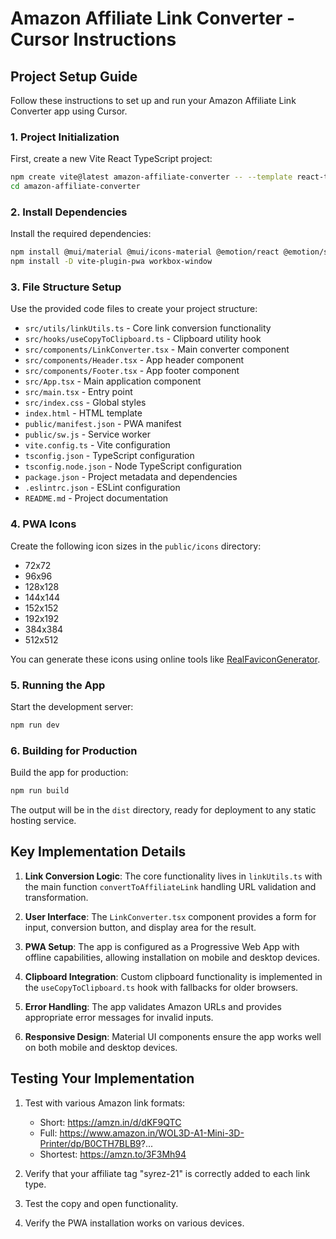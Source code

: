 # Amazon Affiliate Link Converter - Cursor Instructions

## Project Setup Guide

Follow these instructions to set up and run your Amazon Affiliate Link Converter app using Cursor.

### 1. Project Initialization

First, create a new Vite React TypeScript project:

```bash
npm create vite@latest amazon-affiliate-converter -- --template react-ts
cd amazon-affiliate-converter
```

### 2. Install Dependencies

Install the required dependencies:

```bash
npm install @mui/material @mui/icons-material @emotion/react @emotion/styled
npm install -D vite-plugin-pwa workbox-window
```

### 3. File Structure Setup

Use the provided code files to create your project structure:

- `src/utils/linkUtils.ts` - Core link conversion functionality
- `src/hooks/useCopyToClipboard.ts` - Clipboard utility hook
- `src/components/LinkConverter.tsx` - Main converter component
- `src/components/Header.tsx` - App header component
- `src/components/Footer.tsx` - App footer component
- `src/App.tsx` - Main application component
- `src/main.tsx` - Entry point
- `src/index.css` - Global styles
- `index.html` - HTML template
- `public/manifest.json` - PWA manifest
- `public/sw.js` - Service worker
- `vite.config.ts` - Vite configuration
- `tsconfig.json` - TypeScript configuration
- `tsconfig.node.json` - Node TypeScript configuration
- `package.json` - Project metadata and dependencies
- `.eslintrc.json` - ESLint configuration
- `README.md` - Project documentation

### 4. PWA Icons

Create the following icon sizes in the `public/icons` directory:
- 72x72
- 96x96
- 128x128
- 144x144
- 152x152
- 192x192
- 384x384
- 512x512

You can generate these icons using online tools like [RealFaviconGenerator](https://realfavicongenerator.net/).

### 5. Running the App

Start the development server:

```bash
npm run dev
```

### 6. Building for Production

Build the app for production:

```bash
npm run build
```

The output will be in the `dist` directory, ready for deployment to any static hosting service.

## Key Implementation Details

1. **Link Conversion Logic**: The core functionality lives in `linkUtils.ts` with the main function `convertToAffiliateLink` handling URL validation and transformation.

2. **User Interface**: The `LinkConverter.tsx` component provides a form for input, conversion button, and display area for the result.

3. **PWA Setup**: The app is configured as a Progressive Web App with offline capabilities, allowing installation on mobile and desktop devices.

4. **Clipboard Integration**: Custom clipboard functionality is implemented in the `useCopyToClipboard.ts` hook with fallbacks for older browsers.

5. **Error Handling**: The app validates Amazon URLs and provides appropriate error messages for invalid inputs.

6. **Responsive Design**: Material UI components ensure the app works well on both mobile and desktop devices.

## Testing Your Implementation

1. Test with various Amazon link formats:
   - Short: https://amzn.in/d/dKF9QTC
   - Full: https://www.amazon.in/WOL3D-A1-Mini-3D-Printer/dp/B0CTH7BLB9?...
   - Shortest: https://amzn.to/3F3Mh94

2. Verify that your affiliate tag "syrez-21" is correctly added to each link type.

3. Test the copy and open functionality.

4. Verify the PWA installation works on various devices.
